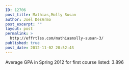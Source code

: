 ```yaml
---
ID: 12706
post_title: Mathias,Molly Susan
author: Joel DesArmo
post_excerpt: ""
layout: post
permalink: >
  http://effrtlss.com/mathiasmolly-susan-3/
published: true
post_date: 2012-11-02 20:52:43
---
```

<p>Average GPA in Spring 2012 for first course listed: 3.896</p>
